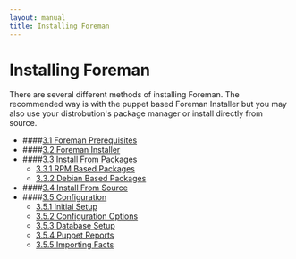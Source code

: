 ```yaml
---
layout: manual
title: Installing Foreman
---
```


# Installing Foreman

There are several different methods of installing Foreman. The recommended way is with the puppet based Foreman Installer but you may also use your distrobution's package manager or install directly from source.


* ####[3.1 Foreman Prerequisites](/manuals/1.1/3.1_foreman_prerequisites.html)
* ####[3.2 Foreman Installer](/manuals/1.1/3.2_foreman_installer.html)
* ####[3.3 Install From Packages](/manuals/1.1/3.3_install_from_packages.html)
    * [3.3.1 RPM Based Packages](/manuals/1.1/3.3.1_rpm_packages.html)
    * [3.3.2 Debian Based Packages](/manuals/1.1/3.3.2_debian_packages.html)
* ####[3.4 Install From Source](/manuals/1.1/3.4_install_from_source.html)
* ####[3.5 Configuration](/manuals/1.1/3.5_configuration.html)
    * [3.5.1 Initial Setup](/manuals/1.1/3.5.1_initial_setup.html)
    * [3.5.2 Configuration Options](/manuals/1.1/3.5.2_configuration_options.html)
    * [3.5.3 Database Setup](/manuals/1.1/3.5.3_database_setup.html)
    * [3.5.4 Puppet Reports](/manuals/1.1/3.5.4_puppet_reports.html)
    * [3.5.5 Importing Facts](/manuals/1.1/3.5.5_importing_facts.html)